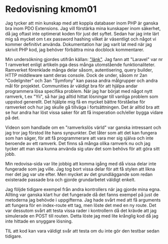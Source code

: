 ---
---
Redovisning kmom01
=========================
Jag tycker att min kunskap med att koppla databaser inom PHP är ganska bra inom PDO Extensions.
Jag vill förstärka mina kunskaper inom säkerhet, då jag oftast inte optimerat koden för just det syftet.
Sedan har jag inte lärt mig så mycket om t.ex password hashing vilket är väsentligt och något vi kommer definitivt använda.
Dokumentation har jag varit lat med när jag skrivit PHP kod, jag behöver förbättra mina docblock kommentarer.

Min undersökning gjordes utifrån källan: ["länk"](https://www.amarinfotech.com/best-php-frameworks-list.html).
Jag fann att "Laravel" var nr 1 ramverket enligt artikeln pga dess många utomstående funktionaliteter.
Ramverket förenklade många delar såsom, autentisering, query builder, HTTP middleware samt deras console.
Dock de under, såsom nr 2an "CodeIgniter" och 3an "Symfony" kan passa andra målgrupper och andra mål för projektet.
Communities är väldigt bra för att hjälpa andar programmera lösa specifika problem.
När jag har börjat med något nytt ramverk, t.ex "Yii", så har jag alltid hittat lösningar till vanliga problem som uppstod generellt.
Det hjälpte mig få en mycket bättre förståelse för ramverket och hur jag skulle gå tillväga i fortsättningen.
Det är alltid bra att se hur andra har löst vissa saker för att få insperation och/eller bygga vidare på det.

Videon som handlade om en "ramverkslös värld" var ganska intressant och jag tror jag förstod lite hans synpunkter.
Det låter som att det kan fungera som han säger, för att få programmerare att vara mer sig själva och inte beroende av ett ramverk.
Det finns så många olika ramverk nu och jag tycker att man ska kunna använda sig utav det som behövs för att göra sitt jobb.

Min redovisa-sida var lite jobbig att komma igång med då vissa delar inte fungerade som jag ville.
Jag tog bort vissa delar för att få stylen att likna mer det jag var ute efter.
Men mycket av det grundläggande som redan existerade passade bra och gjorde grundarbetet väldigt enkelt.

Jag följde tidigare exempel från andra kontrollers när jag gjorde mina egna.
Allting var ganska klart hur det fungerade då det fanns exempel på just de metoderna jag behövde i uppgifterna.
Jag hade svårt med att få arguments att fungera för en index-route ett tag, men löste det med en ny route.
Det var dessutom svårt att testa vissa rader i kontrollern då det krävde att jag simulerade en POST till routen.
Detta löste jag med lite krånglig kod då jag inte hittade en snyggare lösning.

TIL att kod kan vara väldigt svår att testa om du inte gör den testbar sedan tidigare.

